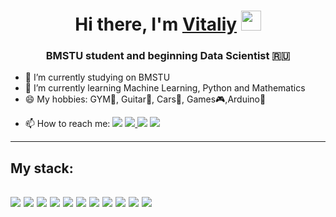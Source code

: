 

<h1 align="center">Hi there, I'm <a href="https://t.me/theshvd550" target="_blank">Vitaliy</a> 
<img src="https://github.com/blackcater/blackcater/raw/main/images/Hi.gif" height="32"/></h1>
<h3 align="center">BMSTU student and beginning Data Scientist 🇷🇺</h3>

- 🔭 I’m currently studying on BMSTU 
- 🌱 I’m currently learning  Machine Learning, Python and  Mathematics
- 😄 My hobbies: GYM💪, Guitar🎸, Cars🏁, Games🎮,Arduino🔌
- <p>📫 How to reach me: <a border: 3px solid black; href="https://vk.com/theshvd" target="_blank"><img src="https://img.shields.io/badge/VK-DCDCDC?style=for-theadge&logo=VK&logoColor=4682B4"/></a>    <a href="https://t.me/theshvd550" target="_blank"><img src="https://img.shields.io/badge/Telegram-DCDCDC?style=for-theadge&logo=Telegram&logoColor=4682B4"/>  </a><a href="https://www.instagram.com/theshvd/" target="_blank"><img src="https://img.shields.io/badge/Instagram-DCDCDC?style=for-theadge&logo=Instagram&logoColor=BA55D3"/></a>  </a><a href="mailto:vshelopugin@mail.ru" target="_blank"><img src="https://img.shields.io/badge/vshelopugin@mail.ru-DCDCDC?style=for-theadge&logo=Mail.Ru&logoColor=0000CD"/></a> </p>
---

My stack:
---
<img src="https://img.shields.io/badge/Python-DEB887?style=for-the-badge&logo=Python&logoColor=4682B4"/>  <img src="https://img.shields.io/badge/Jupyter-DEB887?style=for-the-badge&logo=Jupyter&logoColor= 8B4513"/>  <img src="https://img.shields.io/badge/Pandas-DEB887?style=for-the-badge&logo=pandas&logoColor=4B0082"/>   <img src="https://img.shields.io/badge/NumPy-DEB887?style=for-the-badge&logo=NumPy&logoColor=4169E1"/>  <img src="https://img.shields.io/badge/Scikit_Learn-DEB887?style=for-the-badge&logo=scikit-learn&logoColor=FF8C00"/>  <img src="https://img.shields.io/badge/SciPy-DEB887?style=for-the-badge&logo=SciPy&logoColor=0000CD"/>  <img src="https://img.shields.io/badge/PyTorch-DEB887?style=for-the-badge&logo=PyTorch&logoColor=FF4500"/>  <img src="https://img.shields.io/badge/Keras-DEB887?style=for-the-badge&logo=Keras&logoColor=B22222"/>  <img src="https://img.shields.io/badge/SymPy-DEB887?style=for-the-badge&logo=SymPy&logoColor=228B22"/>  <img src="https://img.shields.io/badge/Linux-DEB887?style=for-the-badge&logo=Linux&logoColor=000000"/>  <img src="https://img.shields.io/badge/PostgreSQL-DEB887?style=for-the-badge&logo=PostgreSQL&logoColor=1E90FF"/>
---
